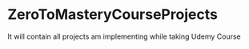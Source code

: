 # ZeroToMasteryCourseProjects
It will contain all projects am implementing while taking Udemy Course
